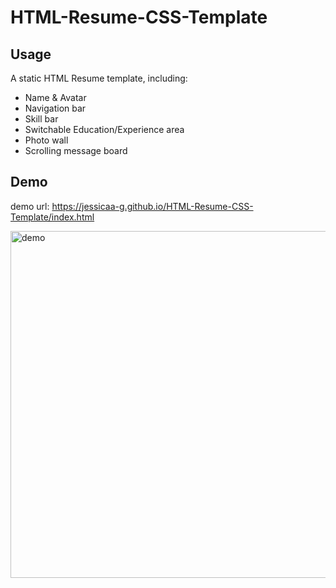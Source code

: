 # HTML-Resume-CSS-Template

## Usage

A static HTML Resume template, including:
  * Name & Avatar
  * Navigation bar
  * Skill bar
  * Switchable Education/Experience area
  * Photo wall
  * Scrolling message board
  
## Demo
demo url: https://jessicaa-g.github.io/HTML-Resume-CSS-Template/index.html

<img width="555" alt="demo" src="https://user-images.githubusercontent.com/67884721/123451764-62c79580-d610-11eb-8dfd-96fe8f966360.png">
